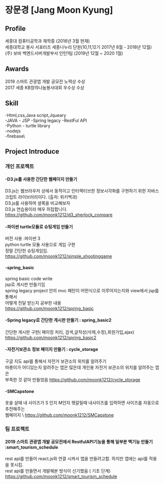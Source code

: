 # 장문경 [Jang Moon Kyung]
## Profile
세종대 컴퓨터공학과 재학중 (2016년 3월 현재) \
세종대학교 봉사 서포터즈 세종나누리 단원(10,11,12기 2017년 8월 - 2018년 12월)\
(주) 보바 백엔드서버개발부서 인턴1팀  (2019년 12월 ~ 2020 1월) 

## Awards
2019 스마트 관광앱 개발 공모전 노력상 수상 \
2017 세종 KB창의나눔봉사대회 우수상 수상

## Skill 
-Html,css,Java script,Jqueary\
-JAVA - JSP -Spring legacy -RestFul API\
-Python - turtle library\
-nodejs\
-firebase\

## Project Introduce
### 개인 프로젝트
#### -D3.js를 사용한 간단한 웹페이지 만들기 
D3.js는 웹브라우저 상에서 동적이고 인터렉티브한 정보시각화를 구현하기 위한 자바스크립트 라이브러리이다. (출처: 위키백과)\
D3.js를 사용하여 셜록을 비교해보자\
D3.js 연습용이라 매우 허접합니다.\
https://github.com/moonk1212/d3_sherlock_compare

#### -파이썬 turtle모듈로 슈팅게임 만들기
버전 사용 :파이썬 3\
python turtle 모듈 사용으로 게임 구현\
정말 간단한 슈팅게임임.\
https://github.com/moonk1212/simple_shootinggame
#### -spring_basic
spring basic code write\
jsp로 게시판 만들기임\
spring legacy project 안의 mvc 패턴이 어떤식으로 이루어지는지와 view에서 jsp를 통해서\
어떻게 전달 받는지 공부한 내용\
https://github.com/moonk1212/spring_basic

#### -Spring legacy로 간단한 게시판 만들기 : spring_basic2
간단한 게시판 구현( 페이징 처리, 검색,글작성(삭제,수정),회원가입,ajax)\
https://github.com/moonk1212/spring_basic2

#### -자전거보관소 정보 페이지 만들기 :  cycle_storage
구글 지도 api를 통해서 자전거 보관소의 위치를 알려주기\
따릉이가 어디있는지 알려주는 앱은 많은데 개인용 자전거 보관소의 위치를 알려주는 앱은 \
부족한 것 같아 만들었음
https://github.com/moonk1212/cycle_storage

#### -SMCapstone
옷을 살때 내 사이즈가 S 인지 M인지 헷갈릴때 내사이즈를 입력하면 사이즈를 자동으로 추천해주는\
웹페이지 \ 
https://github.com/moonk1212/SMCapstone

### 팀 프로젝트
#### 2019 스마트 관광앱 개발 공모전에서 RestfulAPI기능을 통해 일부분 백기능 만들기 :smart_tourism_schedule
rest api를 만들어 react.js와 연결 시켜서 앱을 만들려고함. 하지만 앱에는 api를 적용을 못시킴.\
rest api를 만들면서 개발해본 방식이 신기했음 ( 기초 단계)\
https://github.com/moonk1212/smart_tourism_schedule
